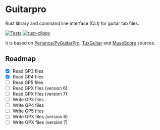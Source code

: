 # Guitarpro

Rust library and command line interface (CLI) for guitar tab files.

[![Tests](https://github.com/slundi/guitarpro/actions/workflows/rust.yml/badge.svg)](https://github.com/slundi/guitarpro/actions/workflows/rust.yml) [![rust-clippy](https://github.com/slundi/guitarpro/actions/workflows/rust-clippy.yml/badge.svg)](https://github.com/slundi/guitarpro/actions/workflows/rust-clippy.yml)

It is based on [Perlence/PyGuitarPro](https://github.com/Perlence/PyGuitarPro), [TuxGuitar](http://tuxguitar.com.ar/) and [MuseScore](https://musescore.org) sources.

## Roadmap

* [x] Read GP3 files
* [x] Read GP4 files
* [ ] Read GP5 files
* [ ] Read GPX files (version 6)
* [ ] Read GPX files (version 7)
* [ ] Write GP3 files
* [ ] Write GP4 files
* [ ] Write GP5 files
* [ ] Write GPX files (version 6)
* [ ] Write GPX files (version 7)
